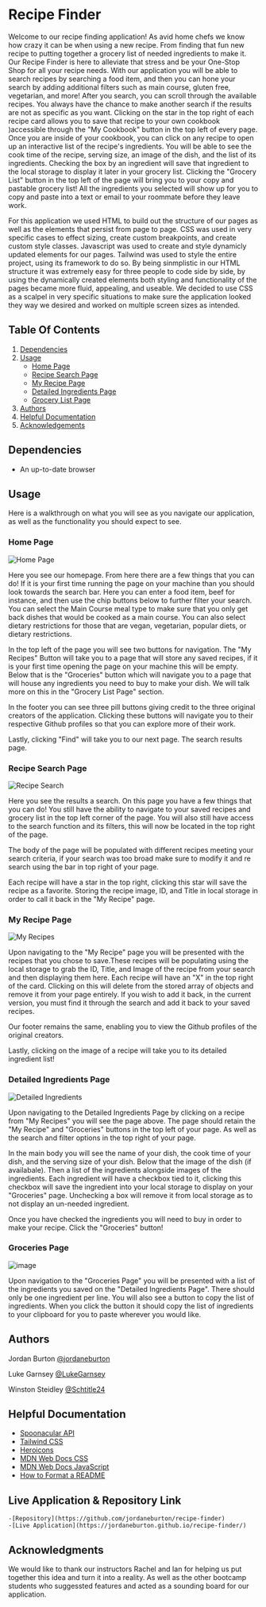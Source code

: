 # Recipe Finder
Welcome to our recipe finding application! As avid home chefs we know how crazy it can be when using a new recipe. From finding that fun new recipe to putting together a grocery list of needed ingredients to make it.
Our Recipe Finder is here to alleviate that stress and be your One-Stop Shop for all your recipe needs. With our application you will be able to search recipes by searching a food item, and then you can hone your search by adding additional filters such as main course, gluten free, vegetarian, and more! After you search, you can scroll through the available recipes. You always have the chance to make another search if the results are not as specific as you want. Clicking on the star in the top right of each recipe card allows you to save that recipe to your own cookbook )accessible through the "My Cookbook" button in the top left of every page. Once you are inside of your cookbook, you can click on any recipe to open up an interactive list of the recipe's ingredients. You will be able to see the cook time of the recipe, serving size, an image of the dish, and the list of its ingredients. Checking the box by an ingredient will save that ingredient to the local storage to display it later in your grocery list. Clicking the "Grocery List" button in the top left of the page will bring you to your copy and pastable grocery list! All the ingredients you selected will show up for you to copy and paste into a text or email to your roommate before they leave work. 

For this application we used HTML to build out the structure of our pages as well as the elements that persist from page to page. CSS was used in very specific cases to effect sizing, create custom breakpoints, and create custom style classes. Javascript was used to create and style dynamicly updated elements for our pages. Tailwind was used to style the entire project, using its framework to do so. By being sinmplistic in our HTML structure it was extremely easy for three people to code side by side, by using the dynamically created elements both styling and functionality of the pages became more fluid, appealing, and useable. We decided to use CSS as a scalpel in very specific situations to make sure the application looked they way we desired and worked on multiple screen sizes as intended. 




## Table Of Contents
  1. [Dependencies](#deps)
  2. [Usage](#use)
     - [Home Page](#home)
     - [Recipe Search Page](#search)
     - [My Recipe Page](#saved)
     - [Detailed Ingredients Page](#ingredient)
     - [Grocery List Page](#groceries)
  3. [Authors](#authors)
  4. [Helpful Documentation](#docs)
  5. [Acknowledgements](#credits)

## <a name="deps"></a> Dependencies

- An up-to-date browser

## <a name="use"></a> Usage
Here is a walkthrough on what you will see as you navigate our application, as well as the functionality you should expect to see. 

### <a name="home"></a> Home Page
![Home Page](https://github.com/jordaneburton/recipe-finder/assets/153530625/6638d8b2-ddb9-4e25-b516-5019dbafd5f5)

Here you see our homepage. From here there are a few things that you can do! If it is your first time running the page on your machine than you should look towards the search bar. Here you can enter a food item, beef for instance, and then use the chip buttons below to further filter your search. You can select the Main Course meal type to make sure that you only get back dishes that would be cooked as a main course. You can also select dietary restrictions for those that are vegan, vegetarian, popular diets, or dietary restrictions. 

In the top left of the page you will see two buttons for navigation. The "My Recipes" Button will take you to a page that will store any saved recipes, if it is your first time opening the page on your machine this will be empty. Below that is the "Groceries" button which will navigate you to a page that will house any ingredients you need to buy to make your dish. We will talk more on this in the "Grocery List Page" section. 

In the footer you can see three pill buttons giving credit to the three original creators of the application. Clicking these buttons will navigate you to their respective Github profiles so that you can explore more of their work. 

Lastly, clicking "Find" will take you to our next page. The search results page. 

### <a name="search"></a> Recipe Search Page
![Recipe Search](https://github.com/jordaneburton/recipe-finder/assets/153530625/ca6322c9-2210-4749-a407-12550c9beb30)


Here you see the results a search. On this page you have a few things that you can do! You still have the ability to navigate to your saved recipes and grocery list in the top left corner of the page. You will also still have access to the search function and its filters, this will now be located in the top right of the page. 

The body of the page will be populated with different recipes meeting your search criteria, if your search was too broad make sure to modify it and re search using the bar in top right of your page. 

Each recipe will have a star in the top right, clicking this star will save the recipe as a favorite. Storing the recipe image, ID, and Title in local storage in order to call it back in the "My Recipe" page. 

### <a name="saved"></a> My Recipe Page
![My Recipes](https://github.com/jordaneburton/recipe-finder/assets/153530625/eff2efed-f24e-4f00-844b-122ac1df384e)

Upon navigating to the "My Recipe" page you will be presented with the recipes that you chose to save.These recipes will be populating using the local storage to grab the ID, Title, and Image of the recipe from your search and then displaying them here.  Each recipe will have an "X" in the top right of the card. Clicking on this will delete from the stored array of objects and remove it from your page entirely. If you wish to add it back, in the current version, you must find it through the search and add it back to your saved recipes. 

Our footer remains the same, enabling you to view the Github profiles of the original creators. 

Lastly, clicking on the image of a recipe will take you to its detailed ingredient list! 

### <a name="ingredient"></a> Detailed Ingredients Page
![Detailed Ingredients](https://github.com/jordaneburton/recipe-finder/assets/153530625/b5a3f5b2-ecb3-4853-a468-ffb1a04a8ecd)


Upon navigating to the Detailed Ingredients Page by clicking on a recipe from "My Recipes" you will see the page above. The page should retain the "My Recipe" and "Groceries" buttons in the top left of your page. As well as the search and filter options in the top right of your page. 

In the main body you will see the name of your dish, the cook time of your dish, and the serving size of your dish. Below that the image of the dish (if availabale). Then a list of the ingredients alongside images of the ingredients. Each ingredient will have a checkbox tied to it, clicking this checkbox will save the ingredient into your local storage to display on your "Groceries" page. Unchecking a box will remove it from local storage as to not display an un-needed ingredient. 

Once you have checked the ingredients you will need to buy in order to make your recipe. Click the "Groceries" button! 

### <a name="groceries"></a> Groceries Page
![image](https://github.com/jordaneburton/recipe-finder/assets/153530625/a0d8d4ad-5a80-49c4-b5c7-18588cffbf7d)


Upon navigation to the "Groceries Page" you will be presented with a list of the ingredients you saved on the "Detailed Ingredients Page". There should only be one ingredient per line. You will also see a button to copy the list of ingredients. When you click the button it should copy the list of ingredients to your clipboard for you to paste wherever you would like. 


## <a name="authors"></a> Authors

Jordan Burton 
[@jordaneburton](https://github.com/jordaneburton)

Luke Garnsey
[@LukeGarnsey](https://github.com/LukeGarnsey)

Winston Steidley
[@Schtitle24](https://github.com/Schtitle24)

## <a name="docs"></a> Helpful Documentation

 - [Spoonacular API](https://spoonacular.com/food-api/docs)
 - [Tailwind CSS](https://tailwindcss.com/docs/installation/play-cdn)
 - [Heroicons](https://heroicons.com/)
 - [MDN Web Docs CSS](https://developer.mozilla.org/en-US/docs/Web/CSS) 
 - [MDN Web Docs JavaScript](https://developer.mozilla.org/en-US/docs/Web/JavaScript)
 - [How to Format a README](https://www.freecodecamp.org/news/how-to-write-a-good-readme-file/)

## <a name="credits"></a> Live Application & Repository Link
    -[Repository](https://github.com/jordaneburton/recipe-finder)
    -[Live Application](https://jordaneburton.github.io/recipe-finder/)
    

## <a name="credits"></a> Acknowledgments

We would like to thank our instructors Rachel and Ian for helping us put together this idea and turn it into a reality. As well as the other bootcamp students who suggessted features and acted as a sounding board for our application. 
